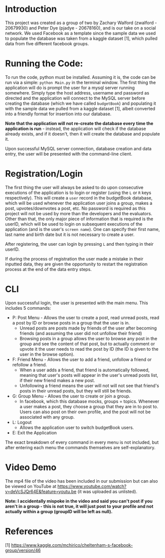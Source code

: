 # Introduction #
This project was created as a group of two by Zachary Walford (zwalford - 20679930) and Peter Dye (pjadye - 20678160), and is our take on a social network. We used Facebook as a template since the sample data we used to populate the database was taken from a kaggle dataset [1], which pulled data from five different facebook groups. 

# Running the Code: #
To run the code, python must be installed. Assuming it is, the code can be run via a simple: `python Main.py` in the terminal window. The first thing the application will do is prompt the user for a mysql server running somewhere. Simply type the host address, username and password as directed and the application will connect to the MySQL server before creating the database (which we have called `budgetBook`) and populating it with the sample data we pulled from a kaggle dataset [1], albeit converted into a friendly format for insertion into our database. 

**Note that the application will not re-create the database every time the application is run** - instead, the application will check if the database already exists, and if it doesn't, then it will create the database and populate it.

Upon successful MySQL server connection, database creation and data entry, the user will be presented with the command-line client.

# Registration/Login #
The first thing the user will always be asked to do upon consecutive executions of the application is to login or register (using the `L` or `R` keys respectively). This will create a `user` record in the budgetBook database, which will be used whenever the application user joins a group, makes a post, upvotes/downvotes a post, etc. No password is required as this project will not be used by more than the developers and the evaluators. Other than that, the only major piece of information that is required is the userID, which will be used to login on subsequent executions of the application (and is the user's `screen name`). One can specify their first name, last name and birth date but it is not necessary to create a user.

After registering, the user can login by pressing `L` and then typing in their userID.

If during the process of registration the user made a mistake in their inputted data, they are given the opportunity to restart the registration process at the end of the data entry steps.

# CLI #
Upon successful login, the user is presented with the main menu. This includes 5 commands:
* P: Post Menu - Allows the user to create a post, read unread posts, read a post by ID or browse posts in a group that the user is in.
    * Unread posts are posts made by friends of the user after becoming friends (and assuming the user did not unfollow their friend)
    * Browsing posts in a group allows the user to browse any post in the group and see the content of that post, but to actually comment or upvote it the user needs to read the post by ID (the ID is given to the user in the browse option).
* F: Friend Menu - Allows the user to add a friend, unfollow a friend or refollow a friend.
    * When a user adds a friend, that friend is automatically followed, meaning that user's posts will appear in the user's unread posts list, if their new friend makes a new post.
    * Unfollowing a friend means the user will not will not see that friend's posts in their unread posts, but they will still be friends.
* G: Group Menu - Allows the user to create or join a group.
    * In facebook, which this database mocks, groups = topics. Whenever a user makes a post, they choose a group that they are in to post to. Users can also post on their own profile, and the post will not be associated with any group.
* L: Logout
    * Allows the application user to switch budgetBook users.
* E: Exit the Application

The exact breakdown of every command in every menu is not included, but after entering each menu the commands themselves are self-explanatory.

# Video Demo #
The mp4 file of the video has been included in our submission but can also be viewed on YouTube at https://www.youtube.com/watch?v=deVcSJQr64E&feature=youtu.be (it was uploaded as unlisted). 

**Note: I accidentally mispoke in the video and said you can't post if you aren't in a group - this is not true, it will just post to your profile and not actually within a group (groupID will be left as null).**

# References #
[1] https://www.kaggle.com/mchirico/cheltenham-s-facebook-group/version/46
